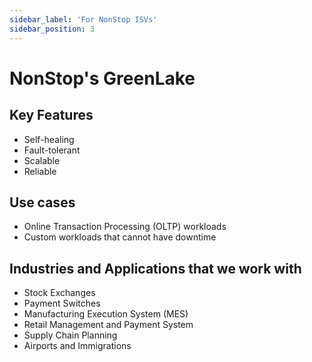 ```yaml
---
sidebar_label: 'For NonStop ISVs'
sidebar_position: 3
---
```


# NonStop's GreenLake



## Key Features
- Self-healing
- Fault-tolerant
- Scalable
- Reliable

## Use cases
- Online Transaction Processing (OLTP) workloads
- Custom workloads that cannot have downtime

## Industries and Applications that we work with
- Stock Exchanges
- Payment Switches
- Manufacturing Execution System (MES)
- Retail Management and Payment System
- Supply Chain Planning
- Airports and Immigrations


<!-- 
```jsx title="src/components/HelloDocusaurus.js"
function HelloDocusaurus() {
    return (
        <h1>Hello, Docusaurus!</h1>
    )
}
``` -->


